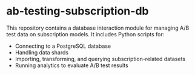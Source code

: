 # ab-testing-subscription-db
This repository contains a database interaction module for managing A/B test data on subscription models. It includes Python scripts for:  
- Connecting to a PostgreSQL database
- Handling data shards
- Importing, transforming, and querying subscription-related datasets
- Running analytics to evaluate A/B test results
